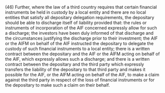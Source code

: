 (46) Further, where the law of a third country requires that certain financial instruments be held in custody by a local entity and there are no local entities that satisfy all depositary delegation requirements, the depositary should be able to discharge itself of liability provided that: the rules or instruments of incorporation of the AIF concerned expressly allow for such a discharge; the investors have been duly informed of that discharge and the circumstances justifying the discharge prior to their investment; the AIF or the AIFM on behalf of the AIF instructed the depositary to delegate the custody of such financial instruments to a local entity; there is a written contract between the depositary and the AIF or the AIFM acting on behalf of the AIF, which expressly allows such a discharge; and there is a written contract between the depositary and the third party which expressly transfers the liability of the depositary to that third party and makes it possible for the AIF, or the AIFM acting on behalf of the AIF, to make a claim against the third party in respect of the loss of financial instruments or for the depositary to make such a claim on their behalf.